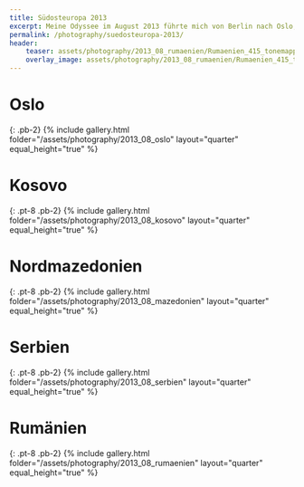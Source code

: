 ```yaml
---
title: Südosteuropa 2013
excerpt: Meine Odyssee im August 2013 führte mich von Berlin nach Oslo, anschließend in den Kosovo und über Nordmazedonien und Serbien nach Rumänien :D
permalink: /photography/suedosteuropa-2013/
header:
    teaser: assets/photography/2013_08_rumaenien/Rumaenien_415_tonemapped.jpg
    overlay_image: assets/photography/2013_08_rumaenien/Rumaenien_415_tonemapped.jpg
---
```


# Oslo
{: .pb-2}
{% include gallery.html folder="/assets/photography/2013_08_oslo" layout="quarter" equal_height="true" %}

# Kosovo
{: .pt-8 .pb-2}
{% include gallery.html folder="/assets/photography/2013_08_kosovo" layout="quarter" equal_height="true" %}

# Nordmazedonien
{: .pt-8 .pb-2}
{% include gallery.html folder="/assets/photography/2013_08_mazedonien" layout="quarter" equal_height="true" %}

# Serbien
{: .pt-8 .pb-2}
{% include gallery.html folder="/assets/photography/2013_08_serbien" layout="quarter" equal_height="true" %}

# Rumänien
{: .pt-8 .pb-2}
{% include gallery.html folder="/assets/photography/2013_08_rumaenien" layout="quarter" equal_height="true" %}